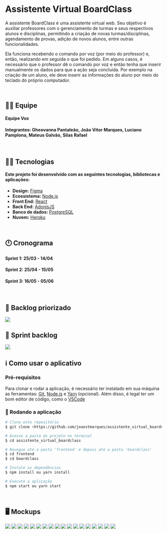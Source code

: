 # Assistente Virtual BoardClass

<p align="left">A assistente BoardClass é uma assistente virtual web. Seu objetivo é auxiliar professores com o gerenciamento de turmas e seus respectivos alunos e disciplinas, permitindo a criação de novas turmas/disciplinas, agendamento de provas, adição de novos alunos, entre outras funcionalidades. </p>
<p align="left">Ela funciona recebendo o comando por voz (por meio do professor) e, então, realizando em seguida o que foi pedido. Em alguns casos, é necessário que o professor dê o comando por voz e então tenha que inserir manualmente os dados para que a ação seja concluída. Por exemplo na criação de um aluno, ele deve inserir as informações do aluno por meio do teclado do próprio computador.</p>

<br>

## 🙅‍♂️ Equipe

#### **Equipe Vox**

#### **Integrantes:** Gheovanna Pantaleão, João Vitor Marques, Luciano Pamplona, Mateus Galvão, Silas Rafael

<br>

## 👨‍💻 Tecnologias

#### Este projeto foi desenvolvido com as seguintes tecnologias, bibliotecas e aplicações:

- **Design:** [Figma](https://www.figma.com/)
- **Ecossistema:** [Node.js](https://nodejs.org/en/)
- **Front End:** [React](https://pt-br.reactjs.org/)
- **Back End:** [AdonisJS](https://adonisjs.com/)
- **Banco de dados:** [PostgreSQL](https://www.postgresql.org/)
- **Nuvem:** [Heroku](https://www.heroku.com/)

<br>

## 🕛 Cronograma

#### **Sprint 1:** 25/03 - 14/04

#### **Sprint 2:** 25/04 - 15/05

#### **Sprint 3:** 16/05 - 05/06

<br>

## 📃 Backlog priorizado

<img src="images/product-backlog.png" />

<br>

## 📄 Sprint backlog

<img src="images/sprint-backlog.jpeg" />

<br>

## ℹ️ Como usar o aplicativo

### Pré-requisitos

Para clonar e rodar a aplicação, é necessário ter instalado em sua máquina as ferramentas:
[Git](https://git-scm.com), [Node.js](https://nodejs.org/en/) e [Yarn](https://yarnpkg.com/) (opcional).
Além disso, é legal ter um bom editor de código, como o [VSCode](https://code.visualstudio.com/)

### 🎲 Rodando a aplicação

```bash
# Clone este repositório
$ git clone <https://github.com/joaovtmarques/assistente_virtual_boardclass>

# Acesse a pasta do projeto no terminal
$ cd assistente_virtual_boardclass

# Navegue até a pasta 'frontend' e depois até a pasta 'boardclass'
$ cd frontend
$ cd boardclass

# Instale as dependências
$ npm install ou yarn install

# Execute a aplicação
$ npm start ou yarn start
```

<br>

## 🖥️ Mockups

<img src="design/Mockups/home.png" />
<img src="design/Mockups/help-center.png" />
<img src="design/Mockups/discipline-register.png" />
<img src="design/Mockups/create-class.png" />
<img src="design/Mockups/add-student.png" />
<img src="design/Mockups/add-student-menu.png" />
<img src="design/Mockups/remove-student.png" />
<img src="design/Mockups/remove-student-menu.png" />
<img src="design/Mockups/class-info.png" />
<img src="design/Mockups/class-info-menu.png" />
<img src="design/Mockups/class-info-panel.png" />
<img src="design/Mockups/schedule-exam.png" />
<img src="design/Mockups/schedule-exam-discipline-list.png" />
<img src="design/Mockups/schedule-exam-class-list.png" />
<img src="design/Mockups/schedule-lab.png" />
<img src="design/Mockups/schedule-lab-discipline-list.png" />
<img src="design/Mockups/schedule-lab-class-list.png" />
<img src="design/Mockups/create-note.png" />